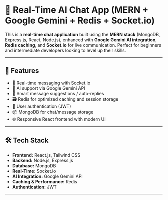 # 🔮 Real-Time AI Chat App (MERN + Google Gemini + Redis + Socket.io)

This is a **real-time chat application** built using the **MERN stack** (MongoDB, Express.js, React, Node.js), enhanced with **Google Gemini AI integration**, **Redis caching**, and **Socket.io** for live communication. Perfect for beginners and intermediate developers looking to level up their skills.

---

## 🚀 Features

- 🔄 Real-time messaging with Socket.io  
- 🤖 AI support via Google Gemini API  
- 🧠 Smart message suggestions / auto-replies  
- 🗃️ Redis for optimized caching and session storage  
- 🔐 User authentication (JWT)  
- 📦 MongoDB for chat/message storage  
- 🌐 Responsive React frontend with modern UI  

---

## 🛠️ Tech Stack

- **Frontend:** React.js, Tailwind CSS  
- **Backend:** Node.js, Express.js  
- **Database:** MongoDB  
- **Real-Time:** Socket.io  
- **AI Integration:** Google Gemini API  
- **Caching & Performance:** Redis  
- **Authentication:** JWT  

---


